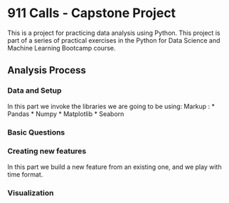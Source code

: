# 911 Calls - Capstone Project
This is a project for practicing data analysis using Python. This project is part of a series of practical exercises in the Python for Data Science and Machine Learning Bootcamp course. 

## Analysis Process

### Data and Setup
In this part we invoke the libraries we are going to be using:
Markup : * Pandas
         * Numpy
         * Matplotlib
         * Seaborn

### Basic Questions

### Creating new features
In this part we build a new feature from an existing one, and we play with time format.

### Visualization